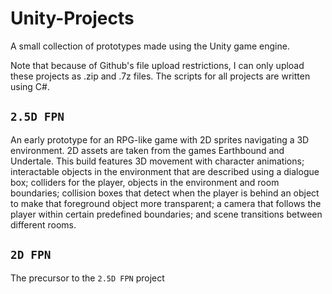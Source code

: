 # Unity-Projects
A small collection of prototypes made using the Unity game engine.

Note that because of Github's file upload restrictions, I can only upload these projects as .zip and .7z files. The scripts for all projects are written using C#.

## `2.5D FPN`
An early prototype for an RPG-like game with 2D sprites navigating a 3D environment. 2D assets are taken from the games Earthbound and Undertale. This build features 3D movement with character animations; interactable objects in the environment that are described using a dialogue box; colliders for the player, objects in the environment and room boundaries; collision boxes that detect when the player is behind an object to make that foreground object more transparent; a camera that follows the player within certain predefined boundaries; and scene transitions between different rooms.

## `2D FPN`
The precursor to the `2.5D FPN` project
